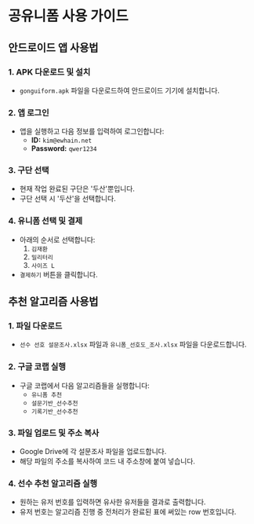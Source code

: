 # 공유니폼 사용 가이드

## 안드로이드 앱 사용법

### 1. APK 다운로드 및 설치
- `gonguiform.apk` 파일을 다운로드하여 안드로이드 기기에 설치합니다.

### 2. 앱 로그인
- 앱을 실행하고 다음 정보를 입력하여 로그인합니다:
  - **ID:** `kim@ewhain.net`
  - **Password:** `qwer1234`

### 3. 구단 선택
- 현재 작업 완료된 구단은 '두산'뿐입니다.
- 구단 선택 시 '두산'을 선택합니다.

### 4. 유니폼 선택 및 결제
- 아래의 순서로 선택합니다:
  1. `김재환`
  2. `밀리터리`
  3. `사이즈 L`
- `결제하기` 버튼을 클릭합니다.

## 추천 알고리즘 사용법

### 1. 파일 다운로드
- `선수 선호 설문조사.xlsx` 파일과 `유니폼_선호도_조사.xlsx` 파일을 다운로드합니다.

### 2. 구글 코랩 실행
- 구글 코랩에서 다음 알고리즘들을 실행합니다:
  - `유니폼 추천`
  - `설문기반_선수추천`
  - `기록기반_선수추천`

### 3. 파일 업로드 및 주소 복사
- Google Drive에 각 설문조사 파일을 업로드합니다.
- 해당 파일의 주소를 복사하여 코드 내 주소창에 붙여 넣습니다.

### 4. 선수 추천 알고리즘 실행
- 원하는 유저 번호를 입력하면 유사한 유저들을 결과로 출력합니다.
- 유저 번호는 알고리즘 진행 중 전처리가 완료된 표에 써있는 row 번호입니다.
